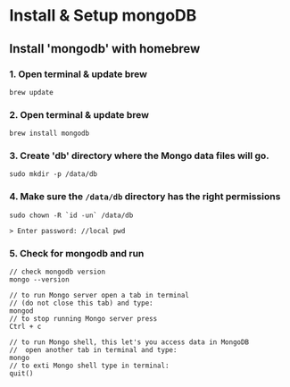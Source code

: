 # Install & Setup mongoDB

## Install 'mongodb' with homebrew


### 1. Open terminal & update brew
```
brew update
```

### 2. Open terminal & update brew
```
brew install mongodb
```

### 3. Create 'db' directory where the Mongo data files will go.
```
sudo mkdir -p /data/db
```

### 4. Make sure the `/data/db` directory has the right permissions
```
sudo chown -R `id -un` /data/db

> Enter password: //local pwd
```

### 5. Check for mongodb and run
```
// check mongodb version
mongo --version

// to run Mongo server open a tab in terminal
// (do not close this tab) and type:
mongod
// to stop running Mongo server press
Ctrl + c

// to run Mongo shell, this let's you access data in MongoDB
//  open another tab in terminal and type:
mongo
// to exti Mongo shell type in terminal:
quit()
```
